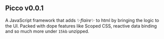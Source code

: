 Picco v0.0.1
---
A JavaScript framework that adds ✨*flaire*✨ to html by bringing the logic to the UI. Packed with dope features like Scoped CSS, reactive data binding and so much more under `15kb` unzipped.